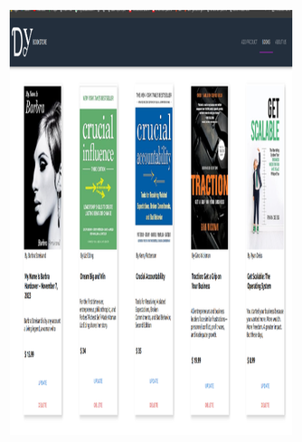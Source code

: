 <p align="center">
    <img src="frontend/book-store/src/component/img/Screenshot from 2023-12-29 18-33-27.png" width="500px" height="750px">
</p>